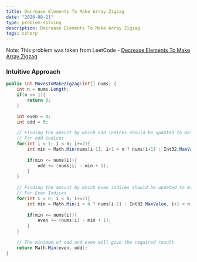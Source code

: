 ```yaml
---
title: Decrease Elements To Make Array Zigzag
date: "2020-08-21"
type: problem-solving
description: Decrease Elements To Make Array Zigzag
tags: csharp
---
```


Note: This problem was taken from LeetCode - [Decrease Elements To Make Array Zigzag](https://leetcode.com/problems/decrease-elements-to-make-array-zigzag/)

### Intuitive Approach

```csharp
public int MovesToMakeZigzag(int[] nums) {
	int n = nums.Length;
	if(n <= 1){
		return 0;
	}

	int even = 0;
	int odd = 0;
	
	// Finding the amount by which odd indices should be updated to match the given condition
	// For odd indices
	for(int i = 1; i < n; i+=2){
		int min = Math.Min(nums[i-1], i+1 < n ? nums[i+1] : Int32.MaxValue);
		
		if(min <= nums[i]){
			odd += (nums[i] - min + 1);
		}
	}
	
	// Finding the amount by which even indices should be updated to match the given condition
	// For Even Indices
	for(int i = 0; i < n; i+=2){
		int min = Math.Min(i > 0 ? nums[i-1] : Int32.MaxValue, i+1 < n ? nums[i+1] : Int32.MaxValue);
		
		if(min <= nums[i]){
			even += (nums[i] - min + 1);
		}
	}
	
	// The minimum of odd and even will give the required result
	return Math.Min(even, odd);
}
```
